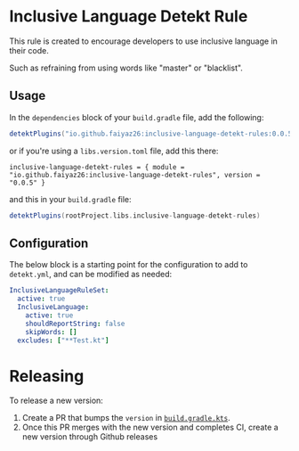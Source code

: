 # Inclusive Language Detekt Rule

This rule is created to encourage developers to 
use inclusive language in their code.

Such as refraining from using words like "master" 
or "blacklist".

## Usage
In the `dependencies` block of your `build.gradle` file, add the following:
```groovy
detektPlugins("io.github.faiyaz26:inclusive-language-detekt-rules:0.0.5")
```
or if you're using a `libs.version.toml` file, add this there:
```
inclusive-language-detekt-rules = { module = "io.github.faiyaz26:inclusive-language-detekt-rules", version = "0.0.5" }
```
and this in your `build.gradle` file:
```groovy
detektPlugins(rootProject.libs.inclusive-language-detekt-rules)
```

## Configuration
The below block is a starting point for the configuration to add to `detekt.yml`, and can be modified as needed:
```yaml
InclusiveLanguageRuleSet:
  active: true
  InclusiveLanguage:
    active: true
    shouldReportString: false
    skipWords: []
  excludes: ["**Test.kt"]
```

# Releasing

To release a new version:

1. Create a PR that bumps the `version` in [`build.gradle.kts`](./build.gradle.kts).
2. Once this PR merges with the new version and completes CI, create a new version through Github releases
